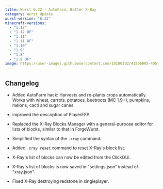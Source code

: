 ```yaml
---
title: Wurst 6.22 - AutoFarm, Better X-Ray
category: Wurst Update
wurst-version: "6.22"
minecraft-versions:
  - "1.12"
  - "1.12 OF"
  - "1.11"
  - "1.11 OF"
  - "1.10"
  - "1.9"
  - "1.8"
  - "1.8 OF"
image: https://user-images.githubusercontent.com/10100202/41506005-405fd582-7215-11e8-9c65-df57100c4da5.jpg
---
```

## Changelog

- Added AutoFarm hack: Harvests and re-plants crops automatically. Works with wheat, carrots, potatoes, beetroots (MC 1.9+), pumpkins, melons, cacti and sugar canes.

- Improved the description of PlayerESP.

- Replaced the X-Ray Blocks Manager with a general-purpose editor for lists of blocks, similar to that in ForgeWurst.

- Simplified the syntax of the `.xray` command.

- Added `.xray reset` command to reset X-Ray's block list.

- X-Ray's list of blocks can now be edited from the ClickGUI.

- X-Ray's list of blocks is now saved in "settings.json" instead of "xray.json".

- Fixed X-Ray destroying redstone in singleplayer.
